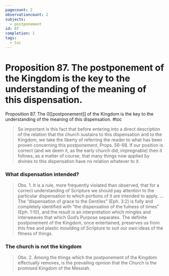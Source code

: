 ```yaml
---
pagecount: 2
observationcount: 2
subjects:
  - postponement
id: 87
completion: 1
tags:
  - toc
---
```

# Proposition 87. The postponement of the Kingdom is the key to the understanding of the meaning of this dispensation.

Proposition 87. The 0[[postponement]] of the Kingdom is the key to the understanding of the meaning of this dispensation.
#toc

>So important is this fact that before entering into a direct description of the relation that the church sustains to this dispensation and to the Kingdom, we take the liberty of referring the reader to what has been proven concerning this postponement, Props. 56-68. If our position is correct (and we deem it, as the early church did, impregnable) then it follows, as a matter of course, that many things now applied by divines to this dispensation have no relation whatever to it.
### What dispensation intended?
>Obs. 1. It is a rule, more frequently violated than observed, that for a correct understanding of Scripture we should pay attention to the particular dispensation to which portions of it are intended to apply.
>...
>The “dispensation of grace to the Gentiles” (Eph. 3:2) is fully and completely identified with “the dispensation of the fulness of times” (Eph. 1:10), and the result is an interpretation which mingles and interweaves that which God’s Purpose separates. The definite postponement of the Kingdom, once entertained, preserves us from this free and plastic moulding of Scripture to suit our own ideas of the fitness of things.
### The church is not the kingdom
>Obs. 2. Among the things which the postponement of the Kingdom effectually removes, is the prevailing opinion that the Church is the promised Kingdom of the Messiah.